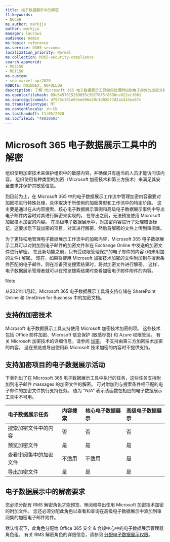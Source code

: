 ```yaml
---
title: 电子数据展示中的解密
f1.keywords:
- NOCSH
ms.author: markjjo
author: markjjo
manager: laurawi
audience: Admin
ms.topic: reference
ms.service: O365-seccomp
localization_priority: Normal
ms.collection: M365-security-compliance
search.appverid:
- MOE150
- MET150
ms.custom:
- seo-marvel-apr2020
ROBOTS: NOINDEX, NOFOLLOW
description: 了解 Microsoft 365 电子数据展示工具如何处理附加到电子邮件的加密文档。
ms.openlocfilehash: 89e6457015289055c56278f5f8650ce022ecf081
ms.sourcegitcommit: d7975c391e03eeb96e29c1d02e77d2a1433ea67c
ms.translationtype: MT
ms.contentlocale: zh-CN
ms.lasthandoff: 11/05/2020
ms.locfileid: "48920693"
---
```

# <a name="decryption-in-microsoft-365-ediscovery-tools"></a>Microsoft 365 电子数据展示工具中的解密

组织使用加密技术来保护组织中的敏感内容，并确保只有适当的人员才能访问该内容。 组织使用各种类型的加密（Microsoft 加密技术和第三方技术）来满足其安全要求并保护其敏感信息。

到目前为止，在 Microsoft 365 中的电子数据展示工作流中管理加密内容需要对加密项进行特殊处理，具体取决于所使用的加密类型和工作流中的特定阶段。 这主要是通过在从内容搜索、核心电子数据展示事例和高级电子数据展示事例中导出电子邮件内容时对其进行解密来实现的。 在导出之前，无法预览使用 Microsoft 加密技术加密的内容。 在高级电子数据展示中，对加密内容进行了处理错误标记，这要求您下载加密的项目，对其进行解密，然后将解密的文件上传到审阅集。

为了更轻松地管理电子数据展示工作流中的加密内容，Microsoft 365 电子数据展示工具可以对附加到电子邮件的加密文件和在 Exchange Online 中发送的加密文件进行解密。 在此新功能之前，只有受权限管理保护的电子邮件的内容 (和未附加的文件) 解密。 现在，如果将使用 Microsoft 加密技术加密的文件附加到与搜索条件匹配的电子邮件，则在准备预览搜索结果时，将对加密文件进行解密。 这样，电子数据展示管理者就可以在预览搜索结果时查看加密电子邮件附件的内容。

> [!NOTE]
> 从2021年1月起，Microsoft 365 电子数据展示工具将支持存储在 SharePoint Online 和 OneDrive for Business 中的加密文档。

## <a name="supported-encryption-technologies"></a>支持的加密技术

Microsoft 电子数据展示工具支持使用 Microsoft 加密技术加密的项。 这些技术包括 Office 邮件加密、Microsoft 信息保护 (敏感标签) 和 Azure 权限管理。 有关 Microsoft 加密技术的详细信息，请参阅 [加密](encryption.md)。 不支持由第三方加密技术加密的内容。 这在预览或导出使用非 Microsoft 技术加密的内容时不提供支持。

## <a name="ediscovery-activities-that-support-encrypted-items"></a>支持加密项目的电子数据展示活动

下表列出了在 Microsoft 365 电子数据展示工具中执行的任务，这些任务支持附加到电子邮件 massages 的加密文件的解密。 可对附加到与搜索条件相匹配的电子邮件的加密文件执行支持任务。 值为 "N/A" 表示该函数在相应的电子数据展示工具中不可用。

|电子数据展示任务  |内容搜索  |核心电子数据展示  |高级电子数据展示  |
|:---------|:---------|:---------|:---------|
|搜索加密文件中的内容     |否      |否      |否      |
|预览加密文件     |是      |是     |是       |
|查看审阅集中的加密文件    |不适用      |不适用        | 是        |
|导出加密文件    |是       |是  |是    |

## <a name="requirements-for-decryption-in-ediscovery"></a>电子数据展示中的解密要求

您必须分配有 RMS 解密角色才能预览、审阅和导出使用 Microsoft 加密技术加密的附加文件。 您还必须分配此角色以查看和查询在高级电子数据展示中添加到审阅集的加密电子邮件附件。

默认情况下，此角色分配给 Office 365 安全 & 合规中心中的电子数据展示管理器角色组。 有关 RMS 解密角色的详细信息，请参阅 [分配电子数据展示权限](assign-ediscovery-permissions.md#rms-decrypt)。
